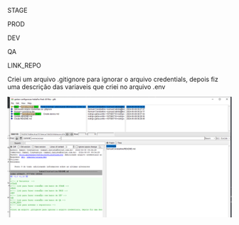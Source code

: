 
<!-- # Variaveis  -->
STAGE
<!-- link para fazer conexão com banco de STAGE -->
PROD
<!-- link para fazer conexão com banco de PROD -->
DEV
<!-- link para fazer conexão com banco de DEV -->
QA
<!-- link para fazer conexão com banco de QA -->
LINK_REPO
<!-- link para acessar o repositorio -->

Criei um arquivo .gitignore para ignorar o arquivo credentials, depois fiz uma descrição das variaveis que criei no arquivo .env

![alt text](image.png)